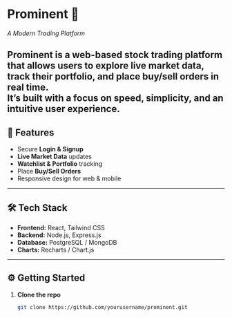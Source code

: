 # Prominent 🏦
*A Modern Trading Platform*

Prominent is a **web-based stock trading platform** that allows users to explore live market data, track their portfolio, and place buy/sell orders in real time.  
It’s built with a focus on **speed, simplicity, and an intuitive user experience**.
---

## 🚀 Features
- Secure **Login & Signup**
- **Live Market Data** updates
- **Watchlist & Portfolio** tracking
- Place **Buy/Sell Orders**
- Responsive design for web & mobile

---

## 🛠️ Tech Stack
- **Frontend:** React, Tailwind CSS  
- **Backend:** Node.js, Express.js  
- **Database:** PostgreSQL / MongoDB  
- **Charts:** Recharts / Chart.js  

---

## ⚙️ Getting Started

1. **Clone the repo**
   ```bash
   git clone https://github.com/yourusername/prominent.git
